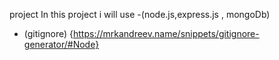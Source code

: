 project 
In this project i will use -(node.js,express.js , mongoDb)

- (gitignore) {https://mrkandreev.name/snippets/gitignore-generator/#Node}